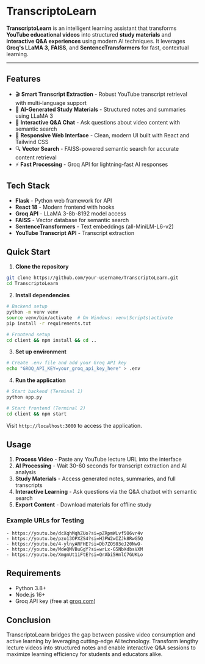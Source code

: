 # TranscriptoLearn

**TranscriptoLearn** is an intelligent learning assistant that transforms **YouTube educational videos** into structured **study materials** and **interactive Q&A experiences** using modern AI techniques. It leverages **Groq's LLaMA 3**, **FAISS**, and **SentenceTransformers** for fast, contextual learning.

---

## Features

- 🎬 **Smart Transcript Extraction** - Robust YouTube transcript retrieval with multi-language support
- 🧠 **AI-Generated Study Materials** - Structured notes and summaries using LLaMA 3
- 💬 **Interactive Q&A Chat** - Ask questions about video content with semantic search
- 📱 **Responsive Web Interface** - Clean, modern UI built with React and Tailwind CSS
- 🔍 **Vector Search** - FAISS-powered semantic search for accurate content retrieval
- ⚡ **Fast Processing** - Groq API for lightning-fast AI responses

## Tech Stack

- **Flask** - Python web framework for API
- **React 18** - Modern frontend with hooks
- **Groq API** - LLaMA 3-8b-8192 model access
- **FAISS** - Vector database for semantic search
- **SentenceTransformers** - Text embeddings (all-MiniLM-L6-v2)
- **YouTube Transcript API** - Transcript extraction

## Quick Start

1. **Clone the repository**
```bash
git clone https://github.com/your-username/TranscriptoLearn.git
cd TranscriptoLearn
```

2. **Install dependencies**
```bash
# Backend setup
python -m venv venv
source venv/bin/activate  # On Windows: venv\Scripts\activate
pip install -r requirements.txt

# Frontend setup
cd client && npm install && cd ..
```

3. **Set up environment**
```bash
# Create .env file and add your Groq API key
echo "GROQ_API_KEY=your_groq_api_key_here" > .env
```

4. **Run the application**
```bash
# Start backend (Terminal 1)
python app.py

# Start frontend (Terminal 2)
cd client && npm start
```
Visit `http://localhost:3000` to access the application.

## Usage

1. **Process Video** - Paste any YouTube lecture URL into the interface
2. **AI Processing** - Wait 30-60 seconds for transcript extraction and AI analysis  
3. **Study Materials** - Access generated notes, summaries, and full transcripts
4. **Interactive Learning** - Ask questions via the Q&A chatbot with semantic search
5. **Export Content** - Download materials for offline study

### Example URLs for Testing
```
- https://youtu.be/dcXqhMqhZUo?si=pZRpmWLvf5O6vr4v
- https://youtu.be/pzo13OPXZS4?si=H3PW2wIZJk8RwG5Q
- https://youtu.be/4-ylnyARFHE?si=Db7ZOS03eJ20NwO-
- https://youtu.be/MdeQMVBuGgY?si=wrLx-G5NbXdbsVXM
- https://youtu.be/XmgmUt1iFtE?si=QrAbi5HmlC7GUKLo
```

## Requirements

- Python 3.8+
- Node.js 16+
- Groq API key (free at [groq.com](https://groq.com))

## Conclusion

TranscriptoLearn bridges the gap between passive video consumption and active learning by leveraging cutting-edge AI technology. Transform lengthy lecture videos into structured notes and enable interactive Q&A sessions to maximize learning efficiency for students and educators alike.